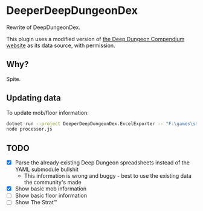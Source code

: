 # DeeperDeepDungeonDex

Rewrite of DeepDungeonDex.

This plugin uses a modified version of [the Deep Dungeon Compendium website](https://github.com/djcooke/compendium) as its data source, with permission.

## Why?

Spite.

## Updating data

To update mob/floor information:

```sh
dotnet run --project DeeperDeepDungeonDex.ExcelExporter -- "F:\games\standalone\xiv\game\sqpack"
node processor.js
```

## TODO

- [x] Parse the already existing Deep Dungeon spreadsheets instead of the YAML submodule bullshit
  - This information is wrong and buggy - best to use the existing data the community's made
- [x] Show basic mob information
- [ ] Show basic floor information
- [ ] Show The Strat:tm:
